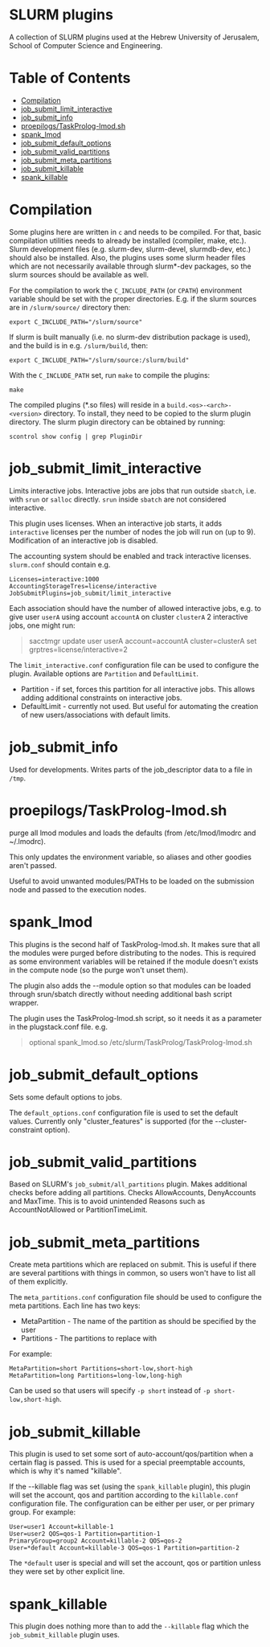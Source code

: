 # SLURM plugins

A collection of SLURM plugins used at the Hebrew University of Jerusalem,
School of Computer Science and Engineering.

# Table of Contents

* [Compilation](#compilation)
* [job_submit_limit_interactive](#job_submit_limit_interactive)
* [job_submit_info](#job_submit_info)
* [proepilogs/TaskProlog-lmod.sh](#proepilogstaskprolog-lmodsh)
* [spank_lmod](#spank_lmod)
* [job_submit_default_options](#job_submit_default_options)
* [job_submit_valid_partitions](#job_submit_valid_partitions)
* [job_submit_meta_partitions](#job_submit_meta_partitions)
* [job_submit_killable](#job_submit_killable)
* [spank_killable](#spank_killable)

# Compilation

Some plugins here are written in `c` and needs to be compiled. For that, basic
compilation utilities needs to already be installed (compiler, make,
etc.). Slurm development files (e.g. slurm-dev, slurm-devel, slurmdb-dev, etc.)
should also be installed. Also, the plugins uses some slurm header files which
are not necessarily available through slurm*-dev packages, so the slurm sources
should be available as well.

For the compilation to work the `C_INCLUDE_PATH` (or `CPATH`) environment
variable should be set with the proper directories. E.g. if the slurm sources
are in `/slurm/source/` directory then:
```
export C_INCLUDE_PATH="/slurm/source"
```
If slurm is built manually (i.e. no slurm-dev distribution package is used), and
the build is in e.g. `/slurm/build`, then:
```
export C_INCLUDE_PATH="/slurm/source:/slurm/build"
```

With the `C_INCLUDE_PATH` set, run `make` to compile the plugins:
```
make
```

The compiled plugins (*.so files) will reside in a
`build.<os>-<arch>-<version>` directory.  To install, they need to be copied to
the slurm plugin directory. The slurm plugin directory can be obtained by
running:
```
scontrol show config | grep PluginDir
```

# job\_submit\_limit\_interactive

Limits interactive jobs. Interactive jobs are jobs that run outside `sbatch`,
i.e. with `srun` or `salloc` directly. `srun` inside `sbatch` are not
considered interactive.

This plugin uses licenses. When an interactive job starts, it adds
`interactive` licenses per the number of nodes the job will run
on (up to 9). Modification of an interactive job is disabled.

The accounting system should be enabled and track interactive licenses.
`slurm.conf` should contain e.g.

```
Licenses=interactive:1000
AccountingStorageTres=license/interactive
JobSubmitPlugins=job_submit/limit_interactive
```

Each association should have the number of allowed interactive jobs, e.g. to
give user `userA` using account `accountA` on cluster `clusterA` 2 interactive
jobs, one might run:
> sacctmgr update user userA account=accountA cluster=clusterA set grptres=license/interactive=2

The `limit_interactive.conf` configuration file can be used to configure the
plugin. Available options are `Partition` and `DefaultLimit`.
* Partition - if set, forces this partition for all interactive jobs. This
  allows adding additional constraints on interactive jobs.
* DefaultLimit - currently not used. But useful for automating the creation of
  new users/associations with default limits. 

# job\_submit\_info

Used for developments. Writes parts of the job\_descriptor data to a file in
`/tmp`.

# proepilogs/TaskProlog-lmod.sh

purge all lmod modules and loads the defaults (from /etc/lmod/lmodrc and
~/.lmodrc).

This only updates the environment variable, so aliases and other goodies aren't
passed.

Useful to avoid unwanted modules/PATHs to be loaded on the submission node and
passed to the execution nodes.

# spank\_lmod

This plugins is the second half of TaskProlog-lmod.sh. It makes sure that all
the modules were purged before distributing to the nodes. This is required as
some environment variables will be retained if the module doesn't exists in the
compute node (so the purge won't unset them).

The plugin also adds the --module option so that modules can be loaded through
srun/sbatch directly without needing additional bash script wrapper.

The plugin uses the TaskProlog-lmod.sh script, so it needs it as a parameter in
the plugstack.conf file. e.g.

> optional spank_lmod.so /etc/slurm/TaskProlog/TaskProlog-lmod.sh

# job\_submit\_default\_options

Sets some default options to jobs.

The `default_options.conf` configuration file is used to set the default
values. Currently only "cluster_features" is supported (for the
--cluster-constraint option).

# job\_submit\_valid\_partitions

Based on SLURM's `job_submit/all_partitions` plugin. Makes additional checks
before adding all partitions. Checks AllowAccounts, DenyAccounts and
MaxTime. This is to avoid unintended Reasons such as AccountNotAllowed or
PartitionTimeLimit.

# job\_submit\_meta\_partitions

Create meta partitions which are replaced on submit. This is useful if there
are several partitions with things in common, so users won't have to list all
of them explicitly.

The `meta_partitions.conf` configuration file should be used to configure the
meta partitions. Each line has two keys:
* MetaPartition - The name of the partition as should be specified by the user
* Partitions - The partitions to replace with

For example:
```
MetaPartition=short Partitions=short-low,short-high
MetaPartition=long Partitions=long-low,long-high
```

Can be used so that users will specify `-p short` instead of `-p
short-low,short-high`.

# job\_submit\_killable

This plugin is used to set some sort of auto-account/qos/partition when a
certain flag is passed. This is used for a special preemptable accounts, which
is why it's named "killable".

If the --killable flag was set (using the `spank_killable` plugin), this plugin
will set the account, qos and partition according to the `killable.conf`
configuration file. The configuration can be either per user, or per primary
group. For example:
```
User=user1 Account=killable-1
User=user2 QOS=qos-1 Partition=partition-1
PrimaryGroup=group2 Account=killable-2 QOS=qos-2
User=*default Account=killable-3 QOS=qos-1 Partition=partition-2
```
The `*default` user is special and will set the account, qos or partition
unless they were set by other explicit line.

# spank\_killable

This plugin does nothing more than to add the `--killable` flag which the
`job_submit_killable` plugin uses.

